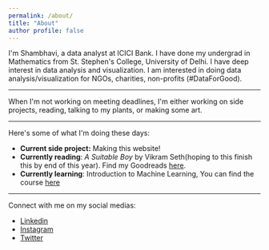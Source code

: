 ```yaml
---
permalink: /about/
title: "About"
author profile: false
---
```

<img src="{{ site.url }}{{ site.baseurl }}/assets/image/me2.jpg" alt="" align="right">

I'm Shambhavi, a data analyst at ICICI Bank. I have done my undergrad in Mathematics from St. Stephen's College, University of Delhi. I have deep interest in data analysis and visualization. I am interested in doing data analysis/visualization for NGOs, charities, non-profits (#DataForGood).

------------------

When I'm not working on meeting deadlines, I'm either working on side projects, reading, talking to my plants, or making some art. 

---------------------

Here's some of what I'm doing these days:
- **Current side project:** Making this website!
- **Currently reading**: _A Suitable Boy_ by Vikram Seth(hoping to this finish this by end of this year). Find my Goodreads [here](https://www.goodreads.com/user/show/91427372-shambhavi). 
- **Currently learning**: Introduction to Machine Learning, You can find the course [here](https://openlearninglibrary.mit.edu/courses/course-v1:MITx+6.036+1T2019/course/)

---------------------

Connect with me on my social medias:
- [Linkedin](https://www.linkedin.com/in/shambhavi-singh-995096144/)
- [Instagram](https://www.instagram.com/shambhawe/)
- [Twitter](https://twitter.com/notshambhavi)

